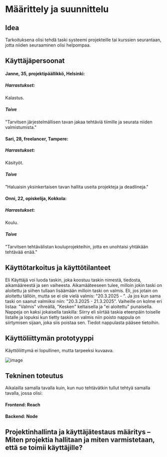 # Määrittely ja suunnittelu

## Idea

Tarkoituksena olisi tehdä taski systeemi projekteille tai kurssien seurantaan, jotta niiden seuraaminen olisi helpompaa.

## Käyttäjäpersoonat

#### Janne, 35, projektipäällikkö, Helsinki: 
##### Harrastukset: 
Kalastus.
##### Toive
"Tarvitsen järjestelmällisen tavan jakaa tehtäviä tiimille ja seurata niiden valmistumista."
#### Sari, 28, freelancer, Tampere: 
##### Harrastukset: 
Käsityöt.
##### Toive
"Haluaisin yksinkertaisen tavan hallita useita projekteja ja deadlineja."
#### Onni, 22, opiskelija, Kokkola: 
##### Harrastukset: 
Koulu.
##### Toive
"Tarvitsen tehtävälistan kouluprojekteihin, jotta en unohtaisi yhtäkään tehtävää enää."

## Käyttötarkoitus ja käyttötilanteet

Eli Käyttäjä voi luoda taskin, joka koostuu taskin nimestä, tiedosta, aikamääreestä ja sen vaiheesta.
Aikamääteeseen tulee, milloin jokin taski on aloitettu ja siihen tullaan lisäämään milloin taski on valmis.
Eli, jos jotain on aloitettu tällöin, mutta se ei ole vielä valmis: "20.3.2025 - ".
Ja jos kun sama taski on saanut valmiiksi niin: "20.3.2025 - 21.3.2025".
Vaiheille on kolme eri listaa: "Valmis" vihreällä, "Kesken" keltaisella ja "ei aloitettu" punaisella.
Nappeja on kaksi jokaisella taskilla: Siirry eli siirtää taskia eteenpäin toiselle listalle ja lopuksi kun tietty taskin on valmis niin poisto nappula on siirtymisen sijaan, joka siis poistaa sen. Tiedot nappulasta pääsee tietoihin.

## Käyttöliittymän prototyyppi

Käyttöliittymä ei lopullinen, mutta tarpeeksi kuvaava.

![image](https://github.com/user-attachments/assets/1c3fe091-609b-4a5c-9c60-5e1158dc2c8d)


## Tekninen toteutus

Aikalailla samalla tavalla kuin, kun nuo tehtävätkin tullut tehtyä samalla tavalla, jossa olisi:
#### Frontend: Reach
#### Backend: Node

## Projektinhallinta ja käyttäjätestaus määritys – Miten projektia hallitaan ja miten varmistetaan, että se toimii käyttäjille?
